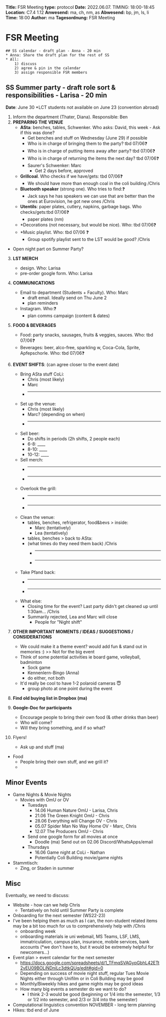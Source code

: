 **Title:** FSR Meeting
**type:** protocol
**Date:** 2022.06.07. TIMING: 18:00-18:45
**Location:** C7.4 1.12 
**Anwesend:** ma, ch, nm, as
**Abwesend:** bp, jm, ls, li
**Time:** 18:00
**Author:** ma
**Tagesordnung:** FSR Meeting
# FSR Meeting


```
## SS calendar - draft plan - Anna - 20 min
* Anna: Share the draft plan for the rest of SS
* All: 
    1) discuss 
    2) agree & pin in the calendar 
    3) assign responsible FSR members
```

## SS Summer party - draft role sort & responsibilities - Larisa - 20 min
**Date**: June 30 *LCT students not available on June 23 (convention abroad)

1. Inform the department (Thater, Diana). Responsible: Ben
2. **PREPARING THE VENUE**
    - **ASta**: benches, tables, Schwenker. Who asks: David, this week 
            - Ask if this was done?
        - Get benches and stuff on Wednesday (June 29) if possible
        - Who is in charge of bringing them to the party? tbd 07/06❓
        - Who is in charge of putting items away after party? tbd 07/06❓
        - Who is in charge of returning the items the next day? tbd 07/06❓
        - Saurer's Schwenker: Marc
            - Get 2 days before, approved
    - **Grillcoal**. Who checks if we have/gets: tbd 07/06❓
        - We should have more than enough coal in the coli building /Chris
    - **Bluetooth speaker** (strong one). Who tries to find:❓
        - Jack says he has speakers we can use that are better than the ones at Eurovision, he got new ones /Chris
    - **Utentils**: paper plates, cutlery, napkins, garbage bags. Who checks/gets:tbd 07/06❓
        - paper plates (nm)
    - *Decorations (not necessary, but would be nice). Who: tbd 07/06❓ 
    - *Music playlist. Who: tbd 07/06 ❓
        - Group spotify playlist sent to the LST would be good? /Chris
- Open night part on Summer Party?
3. **LST MERCH** 
    - design. Who: Larisa 
    - pre-order google form. Who: Larisa
4. **COMMUNICATIONS**
    - Email to department (Students + Faculty). Who: Marc
        - draft email. Ideally send on Thu June 2
        - plan reminders
    - Instagram. Who:❓
        - plan comms campaign (content & dates)
9. **FOOD & BEVERAGES**
    - Food: party snacks, sausages, fruits & veggies, sauces. Who: tbd 07/06❓ 
    - Beverages: beer, alco-free, sparkling w, Coca-Cola, Sprite, Apfepschorle. Who: tbd 07/06❓
10. **EVENT SHIFTS**: (can agree closer to the event date)
    - Bring ASta stuff CoLi:
        - Chris (most likely)
        - Marc
        - ____
    - Set up the venue:
        - Chris (most likely)
        - Marc? (depending on when)
        - ____
    - Sell beer:
        - Do shifts in periods (2h shifts, 2 people each)
        - 6-8: ____
        - 8-10: ____
        - 10-12: ____
    - Sell merch:
        - ____
        - ____
    - Overlook the grill:
        - ____
        - ____
    - Clean the venue: 
        - tables, benches, refrigerator, food&bevs > inside:
            - Marc (tentatively)
            - Lea (tentatively)
        - tables, benches > back to ASta: 
        - (what times do they need them back) /Chris
            - ____
            - ____
    - Take Pfand back:
        - ____
        - ____
    - What else: 
        - Closing time for the event? Last party didn't get cleaned up until 1:30am... /Chris
        - Summarily rejected, Lea and Marc will close
            - People for "Night shift"
7. **OTHER IMPORTANT MOMENTS / IDEAS / SUGGESTIONS / CONSIDERATIONS**
    - We could make it a theme event? would add fun & stand out in memories :) >> Not for the big event
    - Think of some potential activities ie board game, volleyball, badminton 
        - Sock game
        - Kennenlern-Bingo (Anna)
        - do either, not both
    - It'd really be cool to have 1-2 polaroid cameras 😇
        - group photo at one point during the event

8. **Find old buying list in Dropbox (ma)**
9. **Google-Doc for participants**
    - Encourage people to bring their own food (& other drinks than beer)
    - Who will come?
    - Will they bring something, and if so what?
10. Flyers!
    - Ask up and stuff (ma)
- Food
    - People bring their own stuff, and we grill it?
    - 
## Minor Events
- Game Nights & Movie Nights
    - Movies with OmU or OV
        - Tuesdays
            - 14.06 Human Nature OmU - Larisa, Chris
            - 21.06 The Green Knight OmU - Chris
            - 28.06 Everything will Change OV - Chris
            - 05.07 Spider Man No Way Home OV - Marc, Chris
            - 12.07 The Producers OmU - Chris
        - Send one google form for all movies at once
            - Doodle (ma) Send out on 02.06 Discord/WhatsApps/email
        - Thursdays
            - 16.06 Game night at CoLi - Nathan
            - Potentially Coli Building movie/game nights
- Stammtisch:
    - Zing, or Staden in summer

## Misc
Eventually, we need to discuss:
- Website - how can we help Chris
    - Tentatively on hold until Summer Party is complete
- Onboarding for the next semester (WS22-23)
- I've been helping them as much as I can, the non-student related items may be a bit too much for us to comprehensively help with /Chris
    - onboarding week
    - onboarding materials ie uni webmail, MS Teams, LSF, LMS, immatriculation, campus plan, insurance, mobile services, bank accounts (*we don't have to, but it would be extremely helpful for newcomers...)
- Event plan > event calendar for the next semester
    - https://docs.google.com/spreadsheets/d/1_TFmqSVAGypGbhL42ETt2vEU09BOLiNDniLc3dtkQUg/edit#gid=0
    - Depending on success of movie night stuff, regular Tues Movie Nights either through Unifilm or in Coli Building may be good
    - Monthly/Biweekly hikes and game nights may be good ideas
    - How many big events a semester do we want to do?
        - I think 2-3 would be good (beginning or 1/4 into the semester, 1/3 or 1/2 into semester, and 2/3 or 3/4 into the semester)
- Computational linguistics convention NOVEMBER - long term planning
- Hikes: tbd end of June